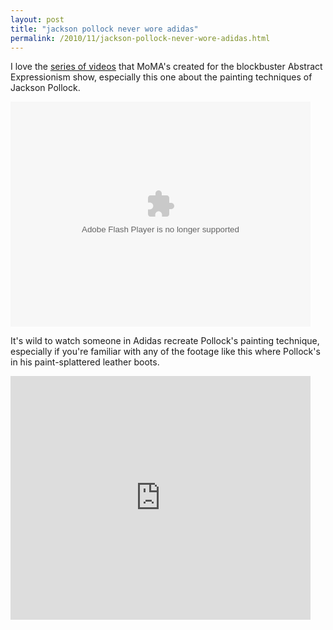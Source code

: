```yaml
---
layout: post
title: "jackson pollock never wore adidas"
permalink: /2010/11/jackson-pollock-never-wore-adidas.html
---
```


<p>I love the <a href="http://moma.org/explore/multimedia/videos/123" target="_self">series of videos</a> that MoMA&#39;s created for the blockbuster Abstract Expressionism show, especially this one about the painting techniques of Jackson Pollock.</p>
<p>
<object height="360" width="480">
<param name="movie" value="http://moma.org/flash/media_player.swf?assetURL=http%3A%2F%2Fmoma.org%2Fvideo_file%2Fvideo_file%2F696%2Feducator_pollock.flv&amp;imageURL=http%3A%2F%2Fmoma.org%2Fimages%2Fdynamic_content%2Fexhibition_page%2F20250.jpg&amp;linkURL=http://moma.org/explore/multimedia/videos/123/687&amp;enableAutoplay=false" />
<param name="allowFullScreen" value="true" />
<param name="wMode" value="opaque" />
<param name="allowscriptaccess" value="always" /><embed allowfullscreen="true" allowscriptaccess="always" height="360" src="http://moma.org/flash/media_player.swf?assetURL=http%3A%2F%2Fmoma.org%2Fvideo_file%2Fvideo_file%2F696%2Feducator_pollock.flv&amp;imageURL=http%3A%2F%2Fmoma.org%2Fimages%2Fdynamic_content%2Fexhibition_page%2F20250.jpg&amp;linkURL=http://moma.org/explore/multimedia/videos/123/687&amp;enableAutoplay=false" type="application/x-shockwave-flash" width="480" wmode="opaque" />
</object>
</p>
<p>It&#39;s wild to watch someone in Adidas recreate Pollock&#39;s painting technique, especially if you&#39;re familiar with any of the footage like this where Pollock&#39;s in his paint-splattered leather boots.</p>
<p><iframe class="youtube-player" frameborder="0" height="390" src="http://www.youtube.com/embed/CrVE-WQBcYQ?rel=0" title="YouTube video player" type="text/html" width="480"></iframe></p>


